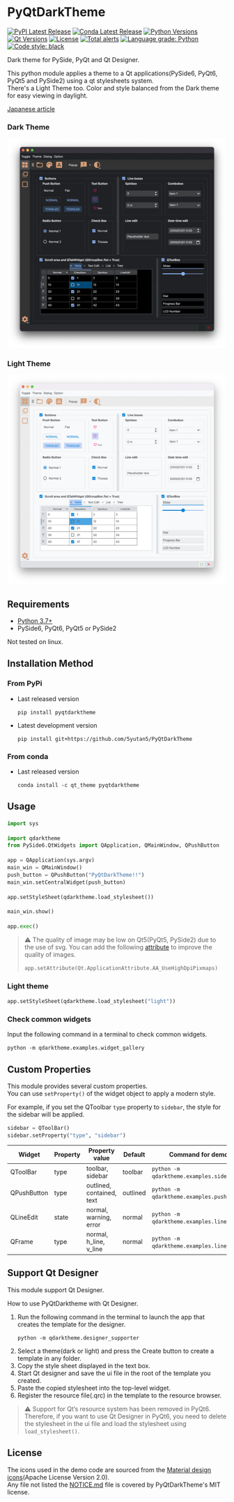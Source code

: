 PyQtDarkTheme
=============
[![PyPI Latest Release](https://img.shields.io/pypi/v/pyqtdarktheme.svg?color=orange)](https://pypi.org/project/pyqtdarktheme/)
[![Conda Latest Release](https://img.shields.io/conda/v/qt_theme/pyqtdarktheme.svg?label=conda&color=orange)](https://anaconda.org/qt_theme/pyqtdarktheme/)
[![Python Versions](https://img.shields.io/pypi/pyversions/pyqtdarktheme.svg?color=blue)](https://www.python.org/downloads/)
[![Qt Versions](https://img.shields.io/badge/Qt-5%20|%206-blue.svg?&logo=Qt&logoWidth=18&logoColor=white)](https://www.qt.io/qt-for-python)
[![License](https://img.shields.io/github/license/5yutan5/PyQtDarkTheme.svg?color=green)](https://github.com/5yutan5/PyQtDarkTheme/blob/main/LICENSE/)
[![Total alerts](https://img.shields.io/lgtm/alerts/g/5yutan5/PyQtDarkTheme.svg?logo=lgtm&logoWidth=18&color=success)](https://lgtm.com/projects/g/5yutan5/PyQtDarkTheme/alerts/)
[![Language grade: Python](https://img.shields.io/lgtm/grade/python/g/5yutan5/PyQtDarkTheme.svg?logo=lgtm&logoWidth=18&color=success)](https://lgtm.com/projects/g/5yutan5/PyQtDarkTheme/context:python)
[![Code style: black](https://img.shields.io/badge/code%20style-black-black.svg)](https://github.com/python/black)

Dark theme for PySide, PyQt and Qt Designer.

This python module applies a theme to a Qt applications(PySide6, PyQt6, PyQt5 and PySide2) using a qt stylesheets system.  
There's a Light Theme too. Color and style balanced from the Dark theme for easy viewing in daylight.

[Japanese article](https://qiita.com/papuriko/items/1c8f81ddb383812b86ab)

### Dark Theme
![widget_gallery_dark_theme](https://raw.githubusercontent.com/5yutan5/PyQtDarkTheme/main/images/widget_gallery_dark.png)

### Light Theme
![widget_gallery_light_them](https://raw.githubusercontent.com/5yutan5/PyQtDarkTheme/main/images/widget_gallery_light.png)

## Requirements

- [Python 3.7+](https://www.python.org/downloads/)
- PySide6, PyQt6, PyQt5 or PySide2

Not tested on linux.

## Installation Method

### From PyPi
- Last released version
   ```plaintext
   pip install pyqtdarktheme
   ```
- Latest development version
   ```plaintext
   pip install git+https://github.com/5yutan5/PyQtDarkTheme
   ```
### From conda
- Last released version
   ```plaintext
   conda install -c qt_theme pyqtdarktheme
   ```

## Usage

```Python
import sys

import qdarktheme
from PySide6.QtWidgets import QApplication, QMainWindow, QPushButton

app = QApplication(sys.argv)
main_win = QMainWindow()
push_button = QPushButton("PyQtDarkTheme!!")
main_win.setCentralWidget(push_button)

app.setStyleSheet(qdarktheme.load_stylesheet())

main_win.show()

app.exec()

```

> ⚠ The quality of image may be low on Qt5(PyQt5, PySide2) due to the use of svg. You can add the following [attribute](https://doc.qt.io/qt-5/qt.html#ApplicationAttribute-enum) to improve the quality of images.
> ```Python
> app.setAttribute(Qt.ApplicationAttribute.AA_UseHighDpiPixmaps)
> ```

### Light theme

```Python
app.setStyleSheet(qdarktheme.load_stylesheet("light"))
```

### Check common widgets

Input the following command in a terminal to check common widgets.

```plaintext
python -m qdarktheme.examples.widget_gallery
```

## Custom Properties

This module provides several custom properties.  
You can use `setProperty()` of the widget object to apply a modern style.

For example, if you set the QToolbar `type` property to `sidebar`, the style for the sidebar will be applied.

```Python
sidebar = QToolBar()
sidebar.setProperty("type", "sidebar")
```

| Widget      | Property | Property value            | Default  | Command for demo                           |
|-------------|----------|---------------------------|----------|--------------------------------------------|
| QToolBar    | type     | toolbar, sidebar          | toolbar  | `python -m qdarktheme.examples.sidebar`    |
| QPushButton | type     | outlined, contained, text | outlined | `python -m qdarktheme.examples.pushbutton` |
| QLineEdit   | state    | normal, warning, error    | normal   | `python -m qdarktheme.examples.lineedit`   |
| QFrame      | type     | normal, h_line, v_line    | normal   | `python -m qdarktheme.examples.line`       |

## Support Qt Designer

This module support Qt Designer.

How to use PyQtDarktheme with Qt Designer.
1. Run the following command in the terminal to launch the app that creates the template for the designer.  
   ```plaintext
   python -m qdarktheme.designer_supporter
   ```
1. Select a theme(dark or light) and press the Create button to create a template in any folder.
1. Copy the style sheet displayed in the text box.
1. Start Qt designer and save the ui file in the root of the template you created.
1. Paste the copied stylesheet into the top-level widget.
1. Register the resource file(.qrc) in the template to the resource browser.

> ⚠ Support for Qt’s resource system has been removed in PyQt6. Therefore, if you want to use Qt Designer in PyQt6, you need to delete the stylesheet in the ui file and load the stylesheet using `load_stylesheet()`.

## License

The icons used in the demo code are sourced from the [Material design icons](https://fonts.google.com/icons)(Apache License Version 2.0).  
Any file not listed the [NOTICE.md](https://github.com/5yutan5/PyQtDarkTheme/blob/main/NOTICE.md) file is covered by PyQtDarkTheme's MIT license.